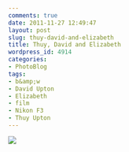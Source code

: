 ```yaml
---
comments: true
date: 2011-11-27 12:49:47
layout: post
slug: thuy-david-and-elizabeth
title: Thuy, David and Elizabeth
wordpress_id: 4914
categories:
- PhotoBlog
tags:
- b&amp;w
- David Upton
- Elizabeth
- film
- Nikon F3
- Thuy Upton
---
```


![](http://ryanfitzer.com/main/wp-content/uploads/2011/11/thuy-david-elizabeth.jpg)
